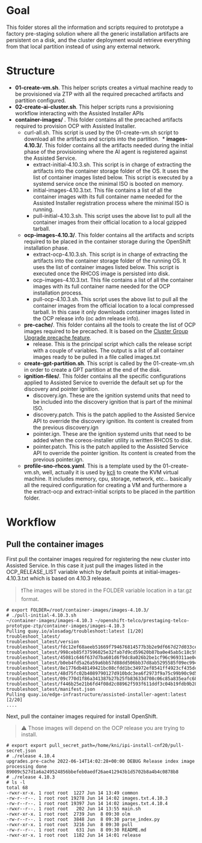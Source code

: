  # Goal
 
 This folder stores all the information and scripts required to prototype a factory pre-staging solution where all the generic installation artifacts are persistent on a disk, and the cluster deployment would retrieve everything from that local partition instead of using any external network.
 
 # Structure
 
* **01-create-vm.sh**. This helper scripts creates a virtual machine ready to be provisioned via ZTP with all the required precached artifacts and partition configured.
* **02-create-ai-cluster.sh**. This helper scripts runs a provisioning workflow interacting with the Assisted Installer APIs
* **container-images/** . This folder contains all the precached artifacts required to provision OCP with Assisted Installer.
  * curl-all.sh. This script is used by the 01-create-vm.sh script to download all the artifacts and scripts into the partition.
  * **images-4.10.3/**. This folder contains all the artifacts needed during the initial phase of the provisioning where the AI agent is registered against the Assisted Service.
    * extract-initial-4.10.3.sh. This script is in charge of extracting the artifacts into the container storage folder of the OS. It uses the list of container images listed below. This script is executed by a systemd service once the minimal ISO is booted on memory.
    * initial-images-4.10.3.txt. This file contains a list of all the container images with its full container name needed for the Assisted Installer registration process where the minimal ISO is running.
    * pull-initial-4.10.3.sh. This script uses the above list to pull all the container images from their official location to a local gzipped tarball.
  * **ocp-images-4.10.3/**. This folder contains all the artifacts and scripts required to be placed in the container storage during the OpenShift installation phase.  
    * extract-ocp-4.10.3.sh. This script is in charge of extracting the artifacts into the container storage folder of the running OS. It uses the list of container images listed below. This script is executed once the RHCOS image is persisted into disk.
    * ocp-images-4.10.3.txt. This file contains a list of all the container images with its full container name needed for the OCP installation process. 
    * pull-ocp-4.10.3.sh. This script uses the above list to pull all the container images from the official location to a local compressed tarball. In this case it only downloads container images listed in the OCP release info (oc adm release info).
  * **pre-cache/**. This folder contains all the tools to create the list of OCP images required to be precached. It is based on the [Cluster Group Upgrade precache feature](https://github.com/openshift-kni/cluster-group-upgrades-operator/tree/main/pre-cache).
    * release. This is the principal script which calls the release script with a couple of variables. The output is a list of all container images ready to be pulled in a file called images.txt
  * **create-gpt-partition.sh**. This script is called by the 01-create-vm.sh in order to create a GPT partition at the end of the disk.
  * **ignition-files/**. This folder contains all the specific configurations applied to Assisted Service to override the default set up for the discovery and pointer ignition.
    * discovery.ign. These are the ignition systemd units that need to be included into the discovery ignition that is part of the minimal ISO.
    * discovery.patch. This is the patch applied to the Assisted Service API to override the discovery ignition. Its content is created from the previous discovery.ign
    * pointer.ign. These are the ignition systemd units that need to be added when the coreos-installer utility is written RHCOS to disk.
    * pointer.patch. This is the patch applied to the Assisted Service API to override the pointer ignition. Its content is created from the previous pointer.ign.
  * **profile-sno-rhcos.yaml**. This is a template used by the 01-create-vm.sh, well, actually it is used by [kcli](https://github.com/karmab/kcli) to create the KVM virtual machine. It includes memory, cpu, storage, network, etc... basically all the required configuration for creating a VM and furthermore a the extract-ocp and extract-initial scripts to be placed in the partition folder.

# Workflow

## Pull the container images

First pull the container images required for registering the new cluster into Assisted Service. In this case it just pull the images listed in the OCP_RELEASE_LIST variable which by default points at initial-images-4.10.3.txt which is based on 4.10.3 release.

> ❗The images will be stored in the FOLDER variable location in  a tar.gz format.

```
# export FOLDER=/root/container-images/images-4.10.3/
# ./pull-initial-4.10.3.sh 
~/container-images/images-4.10.3 ~/openshift-telco/prestaging-telco-prototype-ztp/container-images/images-4.10.3
Pulling quay.io/alosadag/troubleshoot:latest [1/20]
troubleshoot_latest/
troubleshoot_latest/version
troubleshoot_latest/fdc12ef68aeeb51669f794676814577b3b2e9df667d27d033cee5ad802afd1f0
troubleshoot_latest/998ceb85f37596025e32fab7d9cd59620b87ba0e45ab5c18c59060f59840daaf
troubleshoot_latest/45081c646f637d7ba601d6f9dc8a026b2be1cf96c969311ae0c7be6e08f20bb1
troubleshoot_latest/b0eb4fd5a26a59a6bb57d88dd506bb37d8ab5295585f09ec9940fb69d4b6f26a
troubleshoot_latest/8e1776db48149421bc08cfdd1bc34972ef8541ff4923cf435dce7c93d1556637
troubleshoot_latest/48d75fc02b4089790127d910bdc3ea6f2973f9a75c99b90c9d5dd7db54f2bd76
troubleshoot_latest/09c770d1f86a341387b27b25fb83633d708c06c85a835eafc68306b739e5718e
troubleshoot_latest/f446b25e21b6fd4f08d2c08962f593f611ddf3c04b19fdb9b28a9fd8969c5e75
troubleshoot_latest/manifest.json
Pulling quay.io/edge-infrastructure/assisted-installer-agent:latest [2/20]
....
```

Next, pull the container images required for install OpenShift.

> ⚠️ Those images will depend on the OCP release you are trying to install.

```
# export export pull_secret_path=/home/kni/ipi-install-cnf20/pull-secret.json
# ./release 4.10.4
upgrades.pre-cache 2022-06-14T14:02:28+00:00 DEBUG Release index image processing done
89009c527d1a6a249524856bbefeb0aedf26ae412943b1d5702b8a4b4c0878b8
# ./release 4.10.3
# ls -l
total 68
-rwxr-xr-x. 1 root root  1227 Jun 14 13:49 common
-rw-r--r--. 1 root root 19278 Jun 14 14:02 images.txt.4.10.3
-rw-r--r--. 1 root root 19397 Jun 14 14:02 images.txt.4.10.4
-rwxr--r--. 1 root root   202 Jun 14 13:55 main.sh
-rwxr-xr-x. 1 root root  2739 Jun  8 09:30 olm
-rw-r--r--. 1 root root  3848 Jun  8 09:30 parse_index.py
-rwxr-xr-x. 1 root root  3216 Jun  8 09:30 pull
-rw-r--r--. 1 root root   631 Jun  8 09:30 README.md
-rwxr-xr-x. 1 root root  1182 Jun 14 14:01 release

